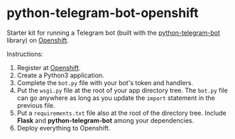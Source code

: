 # python-telegram-bot-openshift

Starter kit for running a Telegram bot (built with the [python-telegram-bot](https://github.com/python-telegram-bot/python-telegram-bot) library) on [Openshift](https://www.openshift.com/).

Instructions:

1. Register at [Openshift](https://www.openshift.com/).
2. Create a Python3 application.
3. Complete the `bot.py` file with your bot's token and handlers.
4. Put the `wsgi.py` file at the root of your app directory tree. The `bot.py` file can go anywhere as long as you update the `import` statement in the previous file.
5. Put a `requirements.txt` file also at the root of the directory tree. Include **Flask** and **python-telegram-bot** among your dependencies.
6. Deploy everything to Openshift.
